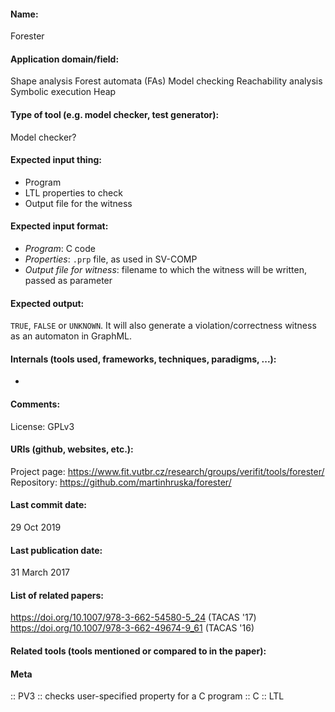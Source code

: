 #### Name:
Forester

#### Application domain/field:
Shape analysis
Forest automata (FAs)
Model checking
Reachability analysis
Symbolic execution
Heap

#### Type of tool (e.g. model checker, test generator):
Model checker?

#### Expected input thing:
- Program
- LTL properties to check
- Output file for the witness

#### Expected input format:
- *Program*: C code
- *Properties*: `.prp` file, as used in SV-COMP
- *Output file for witness*: filename to which the witness will be written, passed as parameter

#### Expected output:
`TRUE`, `FALSE` or `UNKNOWN`.
It will also generate a violation/correctness witness as an automaton in GraphML.

#### Internals (tools used, frameworks, techniques, paradigms, ...):
-

#### Comments:
License: GPLv3

#### URIs (github, websites, etc.):
Project page: https://www.fit.vutbr.cz/research/groups/verifit/tools/forester/
Repository: https://github.com/martinhruska/forester/

#### Last commit date:
29 Oct 2019

#### Last publication date:
31 March 2017

#### List of related papers:
https://doi.org/10.1007/978-3-662-54580-5_24 (TACAS '17)
https://doi.org/10.1007/978-3-662-49674-9_61 (TACAS '16)

#### Related tools (tools mentioned or compared to in the paper):

#### Meta
:: PV3 :: checks user-specified property for a C program
:: C
:: LTL